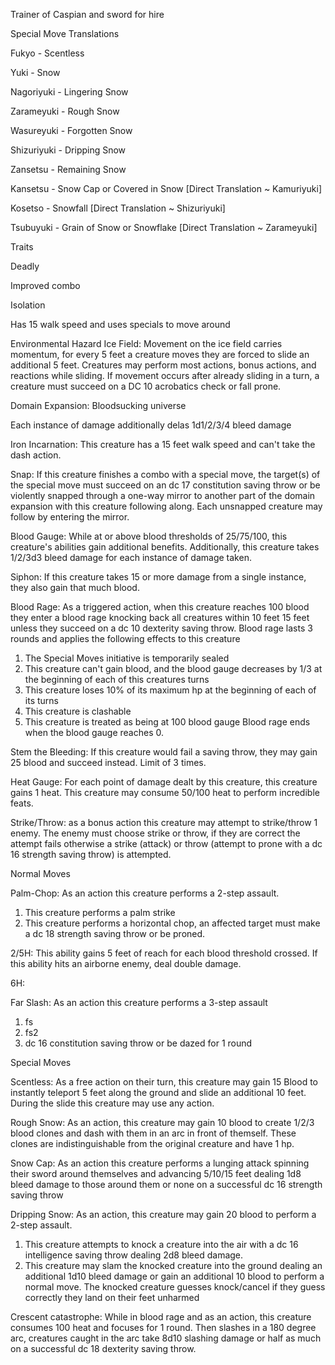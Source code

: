 Trainer of Caspian and sword for hire


Special Move Translations

Fukyo - Scentless

Yuki - Snow

Nagoriyuki - Lingering Snow

Zarameyuki - Rough Snow

Wasureyuki - Forgotten Snow

Shizuriyuki - Dripping Snow

Zansetsu - Remaining Snow

Kansetsu - Snow Cap or Covered in Snow [Direct Translation ~ Kamuriyuki]

Kosetso - Snowfall [Direct Translation ~ Shizuriyuki]

Tsubuyuki - Grain of Snow or Snowflake [Direct Translation ~ Zarameyuki]




Traits

Deadly

Improved combo

Isolation 





Has 15 walk speed and uses specials to move around

Environmental Hazard Ice Field: Movement on the ice field carries momentum, for every 5 feet a creature moves they are forced to slide an additional 5 feet. Creatures may perform most actions, bonus actions, and reactions while sliding. If movement occurs after already sliding in a turn, a creature must succeed on a DC 10 acrobatics check or fall prone.

Domain Expansion: Bloodsucking universe

Each instance of damage additionally delas 1d1/2/3/4 bleed damage

Iron Incarnation: This creature has a 15 feet walk speed and can't take the dash action.

Snap: If this creature finishes a combo with a special move, the target(s) of the special move must succeed on an dc 17 constitution saving throw or be violently snapped through a one-way mirror to another part of the domain expansion with this creature following along. Each unsnapped creature may follow by entering the mirror.

Blood Gauge: While at or above blood thresholds of 25/75/100, this creature's abilities gain additional benefits. Additionally, this creature takes 1/2/3d3 bleed damage for each instance of damage taken.

Siphon: If this creature takes 15 or more damage from a single instance, they also gain that much blood.

Blood Rage: As a triggered action, when this creature reaches 100 blood they enter a blood rage knocking back all creatures within 10 feet 15 feet unless they succeed on a dc 10 dexterity saving throw. 
Blood rage lasts 3 rounds and applies the following effects to this creature
1. The Special Moves initiative is temporarily sealed
2. This creature can't gain blood, and the blood gauge decreases by 1/3 at the beginning of each of this creatures turns
3. This creature loses 10% of its maximum hp at the beginning of each of its turns
4. This creature is clashable
5. This creature is treated as being at 100 blood gauge
Blood rage ends when the blood gauge reaches 0.

Stem the Bleeding: If this creature would fail a saving throw, they may gain 25 blood and succeed instead. Limit of 3 times.

Heat Gauge: For each point of damage dealt by this creature, this creature gains 1 heat. This creature may consume 50/100 heat to perform incredible feats.

Strike/Throw: as a bonus action this creature may attempt to strike/throw 1 enemy. The enemy must choose strike or throw, if they are correct the attempt fails otherwise a strike (attack) or throw (attempt to prone with a dc 16 strength saving throw) is attempted.

Normal Moves

Palm-Chop: As an action this creature performs a 2-step assault.
1. This creature performs a palm strike
2. This creature performs a horizontal chop, an affected target must make a dc 18 strength saving throw or be proned.

2/5H: This ability gains 5 feet of reach for each blood threshold crossed. If this ability hits an airborne enemy, deal double damage.

6H:  

Far Slash: As an action this creature performs a 3-step assault
1. fs
2. fs2
3. dc 16 constitution saving throw or be dazed for 1 round

Special Moves

Scentless: As a free action on their turn, this creature may gain 15 Blood to instantly teleport 5 feet along the ground and slide an additional 10 feet. During the slide this creature may use any action.

Rough Snow: As an action, this creature may gain 10 blood to create 1/2/3 blood clones and dash with them in an arc in front of themself. These clones are indistinguishable from the original creature and have 1 hp. 

Snow Cap: As an action this creature performs a lunging attack spinning their sword around themselves  and advancing 5/10/15 feet dealing 1d8 bleed damage to those around them or none on a successful dc 16 strength saving throw

Dripping Snow: As an action, this creature may gain 20 blood to perform a 2-step assault.
1. This creature attempts to knock a creature into the air with a dc 16 intelligence saving throw dealing 2d8 bleed damage.
2. This creature may slam the knocked creature into the ground dealing an additional 1d10 bleed damage or gain an additional 10 blood to perform a normal move. The knocked creature guesses knock/cancel if they guess correctly they land on their feet unharmed 

Crescent catastrophe: While in blood rage and as an action, this creature consumes 100 heat and focuses for 1 round. Then slashes in a 180 degree arc, creatures caught in the arc take 8d10 slashing damage or half as much on a successful dc 18 dexterity saving throw.